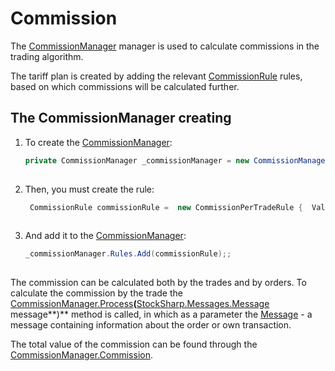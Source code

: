 # Commission

The [CommissionManager](xref:StockSharp.Algo.Commissions.CommissionManager) manager is used to calculate commissions in the trading algorithm.

The tariff plan is created by adding the relevant [CommissionRule](xref:StockSharp.Algo.Commissions.CommissionRule) rules, based on which commissions will be calculated further.

## The CommissionManager creating

1. To create the [CommissionManager](xref:StockSharp.Algo.Commissions.CommissionManager):

   ```cs
   private CommissionManager _commissionManager = new CommissionManager();
   						
   ```
2. Then, you must create the rule:

   ```cs
    CommissionRule commissionRule =  new CommissionPerTradeRule {  Value = new Unit(1m) };
   						
   ```
3. And add it to the [CommissionManager](xref:StockSharp.Algo.Commissions.CommissionManager):

   ```cs
   _commissionManager.Rules.Add(commissionRule);;
   						
   ```

The commission can be calculated both by the trades and by orders. To calculate the commission by the trade the [CommissionManager.Process](xref:StockSharp.Algo.Commissions.CommissionManager.Process(StockSharp.Messages.Message))**(**[StockSharp.Messages.Message](xref:StockSharp.Messages.Message) message**)** method is called, in which as a parameter the [Message](xref:StockSharp.Messages.Message) \- a message containing information about the order or own transaction.

The total value of the commission can be found through the [CommissionManager.Commission](xref:StockSharp.Algo.Commissions.CommissionManager.Commission).
